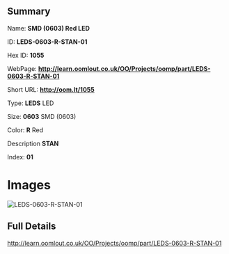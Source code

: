 

## Summary
 
Name: __SMD (0603) Red LED__

ID: __LEDS-0603-R-STAN-01__

Hex ID: __1055__

WebPage: __http://learn.oomlout.co.uk/OO/Projects/oomp/part/LEDS-0603-R-STAN-01__

Short URL: __http://oom.lt/1055__


Type: __LEDS__ LED 

Size: __0603__ SMD (0603) 

Color: __R__ Red 

Description __STAN__  

Index: __01__


# Images
![LEDS-0603-R-STAN-01](http://oomlout.com/oomp-gen/parts/LEDS-0603-R-STAN-01/LEDS-0603-R-STAN-01_420.jpg)



## Full Details

 http://learn.oomlout.co.uk/OO/Projects/oomp/part/LEDS-0603-R-STAN-01














